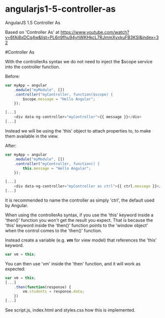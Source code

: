 # angularjs1-5-controller-as
AngularJS 1.5 Controller As

Based on 'Controller As' at https://www.youtube.com/watch?v=6fAi8xDCq4w&list=PL6n9fhu94yhWKHkcL7RJmmXyxkuFB3KSl&index=32

#Controller As

With the controllerAs syntax we do not need to inject the $scope service into the controller function. 

Before:

```javascript
var myApp = angular
    .module("myModule", [])
    .controller("myController, function($scope) {
        $scope.message = "Hello Angular";
    });
```

```javascript
[...]
    <div data-ng-controller="myController">{{ message }}</div>
[...]
```

Instead we will be using the 'this' object to attach properties to, to make them available in the view.

After:

```javascript
var myApp = angular
    .module("myModule", [])
    .controller("myController, function() {
        this.message = "Hello Angular";
    });
```

```javascript
[...]
    <div data-ng-controller="myController as ctrl">{{ ctrl.message }}</div>
[...]
```

It is recommended to name the controller as simply 'ctrl', the default used by Angular.

When using the controllerAs syntax, if you use the 'this' keyword inside a 'then()' function you won't get the result you expect. 
That is because the 'this' keyword inside the 'then()' function points to the 'window object' when the control comes to the 'then()' function.

Instead create a variable (e.g. ***vm*** for view model) that references the 'this' keyword.

```javascript
var vm = this;
```

You can then use 'vm' inside the 'then' function, and it will work as expected:

```javascript
var vm = this;
[...]
    .then(function(response) { 
        vm.students = response.data;
    })
[...]
```

See script.js, index.html and styles.css how this is implemented.
